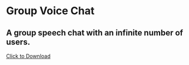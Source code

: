 # Group Voice Chat
## A group speech chat with an infinite number of users.
<a href="https://github.com/SilvanKohler/Group-Voice-Chat/archive/master.zip" download>Click to Download</a>
